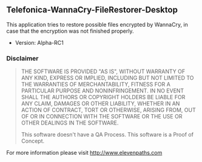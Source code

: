 ## Telefonica-WannaCry-FileRestorer-Desktop

This application tries to restore possible files encrypted by WannaCry, in case that the encryption was not finished properly.

* Version: Alpha-RC1


### Disclaimer

> THE SOFTWARE IS PROVIDED "AS IS", WITHOUT WARRANTY OF ANY KIND, EXPRESS OR IMPLIED, INCLUDING BUT NOT LIMITED TO THE WARRANTIES OF MERCHANTABILITY, FITNESS FOR A PARTICULAR PURPOSE AND NONINFRINGEMENT. IN NO EVENT SHALL THE AUTHORS OR COPYRIGHT HOLDERS BE LIABLE FOR ANY CLAIM, DAMAGES OR OTHER LIABILITY, WHETHER IN AN ACTION OF CONTRACT, TORT OR OTHERWISE, ARISING FROM, OUT OF OR IN CONNECTION WITH THE SOFTWARE OR THE USE OR OTHER DEALINGS IN THE SOFTWARE.
>
> This software doesn't have a QA Process. This software is a Proof of Concept.

For more information please visit http://www.elevenpaths.com
